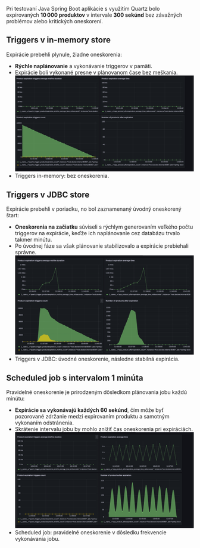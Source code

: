 
Pri testovaní Java Spring Boot aplikácie s využitím Quartz bolo expirovaných **10 000 produktov** v intervale **300 sekúnd** bez závažných problémov alebo kritických oneskorení.

## Triggers v in-memory store

Expirácie prebehli plynule, žiadne oneskorenia:

- **Rýchle naplánovanie** a vykonávanie triggerov v pamäti.
- Expirácie boli vykonané presne v plánovanom čase bez meškania.
  ![triggers-in-memory.png](triggers-in-memory.png)
- Triggers in-memory: bez oneskorenia.

## Triggers v JDBC store

Expirácie prebehli v poriadku, no bol zaznamenaný úvodný oneskorený štart:

- **Oneskorenia na začiatku** súviseli s rýchlym generovaním veľkého počtu triggerov na expirácie, keďže ich naplánovanie cez databázu trvalo takmer minútu.
- Po úvodnej fáze sa však plánovanie stabilizovalo a expirácie prebiehali správne.
  ![triggers-in-jdbc.png](triggers-in-jdbc.png)
- Triggers v JDBC: úvodné oneskorenie, následne stabilná expirácia.


## Scheduled job s intervalom 1 minúta

Pravidelné oneskorenie je prirodzeným dôsledkom plánovania jobu každú minútu:

- **Expirácie sa vykonávajú každých 60 sekúnd**, čím môže byť pozorované zdržanie medzi expirovaním produktu a samotným vykonaním odstránenia.
- Skrátenie intervalu jobu by mohlo znížiť čas oneskorenia pri expiráciách.
  ![scheduled-job-1m.png](scheduled-job-1m.png)
- Scheduled job: pravidelné oneskorenie v dôsledku frekvencie vykonávania jobu.
